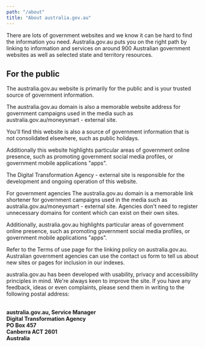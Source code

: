 ```yaml
---
path: "/about"
title: "About australia.gov.au"
---
```


There are lots of government websites and we know it can be hard to find the information you need. Australia.gov.au puts you on the right path by linking to information and services on around 900 Australian government websites as well as selected state and territory resources.

## For the public

The australia.gov.au website is primarily for the public and is your trusted source of government information.

The australia.gov.au domain is also a memorable website address for government campaigns used in the media such as australia.gov.au/moneysmart - external site.

You'll find this website is also a source of government information that is not consolidated elsewhere, such as public holidays.

Additionally this website highlights particular areas of government online presence, such as promoting government social media profiles, or government mobile applications "apps".

The Digital Transformation Agency - external site is responsible for the development and ongoing operation of this website.

For government agencies
The australia.gov.au domain is a memorable link shortener for government campaigns used in the media such as australia.gov.au/moneysmart - external site. Agencies don't need to register unnecessary domains for content which can exist on their own sites.

Additionally, australia.gov.au highlights particular areas of government online presence, such as promoting government social media profiles, or government mobile applications "apps".

Refer to the Terms of use page for the linking policy on australia.gov.au. Australian government agencies can use the contact us form to tell us about new sites or pages for inclusion in our indexes.

australia.gov.au has been developed with usability, privacy and accessibility principles in mind. We're always keen to improve the site. If you have any feedback, ideas or even complaints, please send them in writing to the following postal address:

</br>
<strong>
australia.gov.au, Service Manager</br>
Digital Transformation Agency</br>
PO Box 457</br>
Canberra ACT 2601</br>
Australia
</strong>
